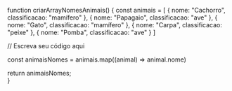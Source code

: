function criarArrayNomesAnimais() {
const animais = [
{ nome: "Cachorro", classificacao: "mamífero" },
{ nome: "Papagaio", classificacao: "ave" },
{ nome: "Gato", classificacao: "mamífero" },
{ nome: "Carpa", classificacao: "peixe" },
{ nome: "Pomba", classificacao: "ave" }
]

// Escreva seu código aqui

const animaisNomes = animais.map((animal) => animal.nome)

return animaisNomes;  
}
